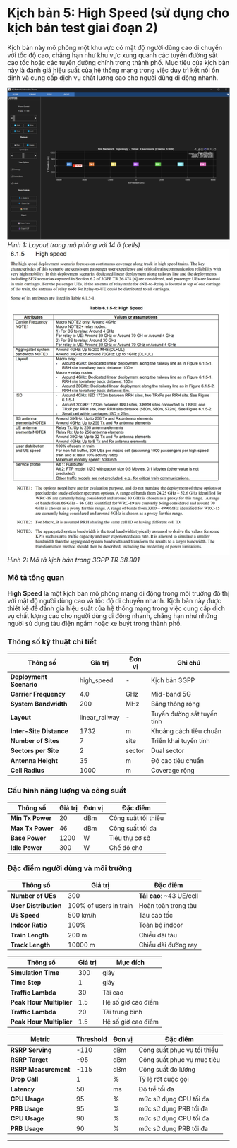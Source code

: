 # Kịch bản 5: High Speed (sử dụng cho kịch bản test giai đoạn 2)
Kịch bản này mô phỏng một khu vực có mật độ người dùng cao di chuyển với tốc độ cao, chẳng hạn như khu vực xung quanh các tuyến đường sắt cao tốc hoặc các tuyến đường chính trong thành phố. Mục tiêu của kịch bản này là đánh giá hiệu suất của hệ thống mạng trong việc duy trì kết nối ổn định và cung cấp dịch vụ chất lượng cao cho người dùng di động nhanh.

![alt text](image-10.png)
*Hình 1: Layout trong mô phỏng với 14 ô (cells)*
![alt text](image-11.png)
*Hình 2: Mô tả kịch bản trong 3GPP TR 38.901*

### Mô tả tổng quan
**High Speed** là một kịch bản mô phỏng mạng di động trong môi trường đô thị với mật độ người dùng cao và tốc độ di chuyển nhanh. Kịch bản này được thiết kế để đánh giá hiệu suất của hệ thống mạng trong việc cung cấp dịch vụ chất lượng cao cho người dùng di động nhanh, chẳng hạn như những người sử dụng tàu điện ngầm hoặc xe buýt trong thành phố.

### Thông số kỹ thuật chi tiết

| **Thông số** | **Giá trị** | **Đơn vị** | **Ghi chú** |
|--------------|-------------|------------|-------------|
| **Deployment Scenario** | high_speed | - | Kịch bản 3GPP |
| **Carrier Frequency** | 4.0 | GHz | Mid-band 5G |
| **System Bandwidth** | 200 | MHz | Băng thông rộng |
| **Layout** | linear_railway | - | Tuyến đường sắt tuyến tính |
| **Inter-Site Distance** | 1732 | m | Khoảng cách tiêu chuẩn |
| **Number of Sites** | 7 | site | Triển khai tuyến tính |
| **Sectors per Site** | 2 | sector | Dual sector |
| **Antenna Height** | 35 | m | Độ cao tiêu chuẩn |
| **Cell Radius** | 1000 | m | Coverage rộng |

### Cấu hình năng lượng và công suất

| **Thông số** | **Giá trị** | **Đơn vị** | **Đặc điểm** |
|--------------|-------------|------------|-------------|
| **Min Tx Power** | 20 | dBm | Công suất tối thiểu |
| **Max Tx Power** | 46 | dBm | Công suất tối đa |
| **Base Power** | 1200 | W | Tiêu thụ cơ sở |
| **Idle Power** | 300 | W | Chế độ chờ |

### Đặc điểm người dùng và môi trường

| **Thông số** | **Giá trị** | **Đặc điểm** |
|--------------|-------------|-------------|
| **Number of UEs** | 300 | **Tải cao**: ~43 UE/cell |
| **User Distribution** | 100% of users in train | Hoàn toàn trong tàu |
| **UE Speed** | 500 km/h | Tàu cao tốc |
| **Indoor Ratio** | 100% | Toàn bộ indoor |
| **Train Length** | 200 m | Chiều dài tàu |
| **Track Length** | 10000 m | Chiều dài đường ray |

| **Thông số** | **Giá trị** | **Mục đích** |
|--------------|-------------|-------------|
| **Simulation Time** | 300 | giây |
| **Time Step** | 1 | giây |
| **Traffic Lambda** | 30 | Tải cao |
| **Peak Hour Multiplier** | 1.5 | Hệ số giờ cao điểm |
| **Traffic Lambda** | 20 | Tải trung bình |
| **Peak Hour Multiplier** | 1.5 | Hệ số giờ cao điểm |

| **Metric** | **Threshold** | **Đơn vị** | **Đặc điểm** |
|------------|---------------|------------|-----------|
| **RSRP Serving** | -110 | dBm | Công suất phục vụ tối thiểu |
| **RSRP Target** | -95 | dBm | Công suất phục vụ mục tiêu |
| **RSRP Measurement** | -115 | dBm | Công suất đo lường |
| **Drop Call** | 1 | % | Tỷ lệ rớt cuộc gọi |
| **Latency** | 50 | ms | Độ trễ tối đa |
| **CPU Usage** | 95 | % | mức sử dụng CPU tối đa |
| **PRB Usage** | 95 | % | mức sử dụng PRB tối đa |
| **CPU Usage** | 90 | % | mức sử dụng CPU tối đa |
| **PRB Usage** | 90 | % | mức sử dụng PRB tối đa |


---